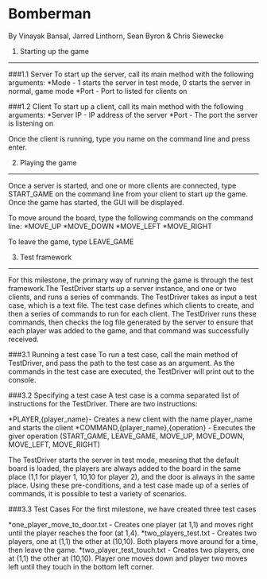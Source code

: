 Bomberman
========
By Vinayak Bansal, Jarred Linthorn, Sean Byron & Chris Siewecke

1. Starting up the game
-------------
###1.1 Server
To start up the server, call its main method with the following arguments:
*Mode - 1 starts the server in test mode, 0 starts the server in normal, game mode
*Port - Port to listed for clients on

###1.2 Client
To start up a client, call its main method with the following arguments:
*Server IP - IP address of the server
*Port - The port the server is listening on

Once the client is running, type you name on the command line and press enter.

2. Playing the game
-------------
Once a server is started, and one or more clients are connected, type START_GAME on the command line from your client to start up the game. Once the game has started, the GUI will be displayed.

To move around the board, type the following commands on the command line:
*MOVE_UP
*MOVE_DOWN
*MOVE_LEFT
*MOVE_RIGHT

To leave the game, type LEAVE_GAME

3. Test framework
-------------
For this milestone, the primary way of running the game is through the test framework.The TestDriver starts up a server instance, and one or two clients, and runs a series of commands. The TestDriver takes as input a test case, which is a text file. The test case defines which clients to create, and then a series of commands to run for each client. The TestDriver runs these commands, then checks the log file generated by the server to ensure that each player was added to the game, and that command was successfully received.

###3.1 Running a test case
To run a test case, call the main method of TestDriver, and pass the path to the test case as an argument. As the commands in the test case are executed, the TestDriver will print out to the console.

###3.2 Specifying a test case
A test case is a comma separated list of instructions for the TestDriver. There are two instructions:

*PLAYER,{player_name}- Creates a new client with the name player_name and starts the client
*COMMAND,{player_name},{operation} - Executes the giver operation (START_GAME, LEAVE_GAME, MOVE_UP, MOVE_DOWN, MOVE_LEFT, MOVE_RIGHT)
	
The TestDriver starts the server in test mode, meaning that the default board is loaded, the players are always added to the board in the same place (1,1 for player 1, 10,10 for player 2), and the door is always in the same place. Using these pre-conditions, and a test case made up of a series of commands, it is possible to test a variety of scenarios.

###3.3 Test Cases
For the first milestone, we have created three test cases

*one_player_move_to_door.txt - Creates one player (at 1,1) and moves right until the player reaches the foor (at 1,4).
*two_players_test.txt - Creates two players, one at (1,1) the other at (10,10). Both players move around for a time, then leave the game.
*two_player_test_touch.txt - Creates two players, one at (1,1) the other at (10,10). Player one moves down and player two moves left until they touch in the bottom left corner.